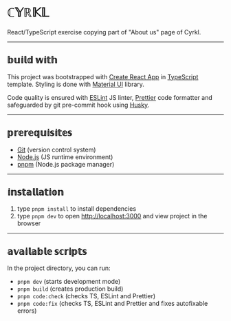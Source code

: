# ℂ𝕐ℝ𝕂𝕃

React/TypeScript exercise copying part of "About us" page of Cyrkl.

---

## 𝕓𝕦𝕚𝕝𝕕 𝕨𝕚𝕥𝕙

This project was bootstrapped with [Create React App](https://github.com/facebook/create-react-app) in [TypeScript](https://www.typescriptlang.org/) template. Styling is done with [Material UI](https://mui.com/core/) library.

Code quality is ensured with [ESLint](https://eslint.org/) JS linter, [Prettier](https://prettier.io/) code formatter and safeguarded by git pre-commit hook using [Husky](https://typicode.github.io/husky/#/).

---

## 𝕡𝕣𝕖𝕣𝕖𝕢𝕦𝕚𝕤𝕚𝕥𝕖𝕤

- [Git](https://git-scm.com/) (version control system)
- [Node.js](https://nodejs.org/en/download/) (JS runtime environment)
- [pnpm](https://pnpm.io/) (Node.js package manager)

---

## 𝕚𝕟𝕤𝕥𝕒𝕝𝕝𝕒𝕥𝕚𝕠𝕟

1. type `pnpm install` to install dependencies
2. type `pnpm dev` to open [http://localhost:3000](http://localhost:3000) and view project in the browser

---

## 𝕒𝕧𝕒𝕚𝕝𝕒𝕓𝕝𝕖 𝕤𝕔𝕣𝕚𝕡𝕥𝕤

In the project directory, you can run:

- `pnpm dev` (starts development mode)
- `pnpm build` (creates production build)
- `pnpm code:check` (checks TS, ESLint and Prettier)
- `pnpm code:fix` (checks TS, ESLint and Prettier and fixes autofixable errors)
